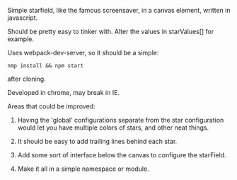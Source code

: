 Simple starfield, like the famous screensaver, in a canvas element, written in javascript.

Should be pretty easy to tinker with. Alter the values in starValues[] for example.

Uses webpack-dev-server, so it should be a simple:

    nmp install && npm start

after cloning.

Developed in chrome, may break in IE. 

Areas that could be improved:

1) Having the 'global' configurations separate from the star configuration would let you have multiple colors of stars, and other neat things.

2) It should be easy to add trailing lines behind each star.

3) Add some sort of interface below the canvas to configure the starField.

4) Make it all in a simple namespace or module.